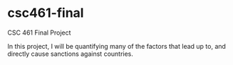# csc461-final
CSC 461 Final Project

In this project, I will be quantifying many of the factors that lead up to, and directly cause sanctions against countries. 